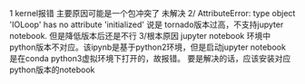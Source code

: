 1 kernel报错 主要原因可能是一个包冲突了 未解决
2/ AttributeError: type object 'IOLoop' has no attribute 'initialized' 说是 tornado版本过高，不支持jupyter notebook. 但是降低版本后还是不行
3/根本原因 jupyter notebook 环境中python版本不对应。该ipynb是基于python2环境，但是启动jupyter notebook 是在conda python3虚拟环境下打开的，故报错。 要是解决的话，应该安装对应python版本的notebook